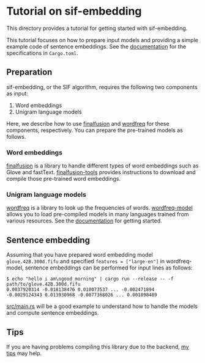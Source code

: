 # Tutorial on sif-embedding

This directory provides a tutorial for getting started with sif-embedding.

This tutorial focuses on how to prepare input models and providing a simple example code of sentence embeddings.
See the [documentation](https://docs.rs/sif-embedding/) for the specifications in `Cargo.toml`.

## Preparation

sif-embedding, or the SIF algorithm, requires the following two components as input:

1. Word embeddings
2. Unigram language models

Here, we describe how to use [finalfusion](https://docs.rs/finalfusion/) and [wordfreq](https://docs.rs/wordfreq/latest/wordfreq/) for these components, respectively.
You can prepare the pre-trained models as follows.

### Word embeddings

[finalfusion](https://docs.rs/finalfusion/) is a library to handle different types of word embeddings such as Glove and fastText.
[finalfusion-tools](../../finalfusion-tools) provides instructions to download and compile those pre-trained word embeddings.

### Unigram language models

[wordfreq](https://docs.rs/wordfreq/latest/wordfreq/) is a library to look up the frequencies of words.
[wordfreq-model](https://docs.rs/wordfreq-model/) allows you to load pre-compiled models in many languages trained from various resources.
See the [documentation](https://docs.rs/wordfreq-model/) for getting started.

## Sentence embedding

Assuming that you have prepared word embedding model `glove.42B.300d.fifu` and specified `features = ["large-en"]`  in wordfreq-model,
sentence embeddings can be performed for input lines as follows:

```
$ echo "hello i am\ngood morning" | cargo run --release -- -f path/to/glove.42B.300d.fifu
0.0037920314 -0.018138476 0.010073537 ... -0.002471894
-0.0029124343 0.013930968 -0.0077368026 ... 0.001898489
```

[src/main.rs](./src/main.rs) will be a good example to understand how to handle the models and compute sentence embeddings.

## Tips

If you are having problems compiling this library due to the backend,
[my tips](https://github.com/kampersanda/sif-embedding/wiki/Trouble-shooting) may help.
